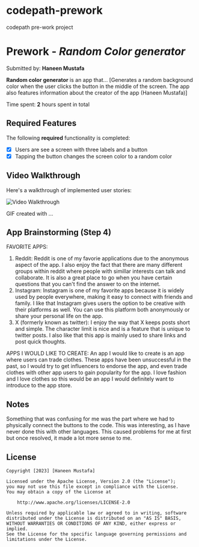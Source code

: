 # codepath-prework
codepath pre-work project
# Prework - *Random Color generator*

Submitted by: **Haneen Mustafa**

**Random color generator** is an app that... [Generates a random background color when the user clicks the button in the middle of the screen. The app also features information about the creator of the app (Haneen Mustafa)] 

Time spent: **2** hours spent in total

## Required Features

The following **required** functionality is completed:

- [x] Users are see a screen with three labels and a button
- [x] Tapping the button changes the screen color to a random color
 
## Video Walkthrough

Here's a walkthrough of implemented user stories:

<img src='http://i.imgur.com/link/to/your/gif/file.gif' title='Video Walkthrough' width='' alt='Video Walkthrough' />

<!-- Replace this with whatever GIF tool you used! -->
GIF created with ...  
<!-- Recommended tools:
[Kap](https://getkap.co/) for macOS
[ScreenToGif](https://www.screentogif.com/) for Windows
[peek](https://github.com/phw/peek) for Linux. -->

## App Brainstorming (Step 4)
FAVORITE APPS:
1. Reddit:
Reddit is one of my favorie applications due to the anonymous aspect of the app. I also enjoy the fact that there are many different groups within reddit where people with simillar interests can talk and collaborate. It is also a great place to go when you have certain questions that you can't find the answer to on the internet.
2. Instagram:
Instagram is one of my favorite apps because it is widely used by people everywhere, making it easy to connect with friends and family. I like that Instagram gives users the option to be creative with their platforms as well. You can use this platform both anonymously or share your personal life on the app.
3. X (formerly known as twitter):
I enjoy the way that X keeps posts short and simple. The character limit is nice and is a feature that is unique to twitter posts. I also like that this app is mainly used to share links and post quick thoughts.

APPS I WOULD LIKE TO CREATE:
An app I would like to create is an app where users can trade clothes. These apps have been unsuccessful in the past, so I would try to get influencers to endorse the app, and even trade clothes with other app users to gain popularity for the app. I love fashion and I love clothes so this would be an app I would definitely want to introduce to the app store.

## Notes

Something that was confusing for me was the part where we had to physically connect the buttons to the code. This was interesting, as I have never done this with other languages. This caused problems for me at first but once resolved, it made a lot more sense to me.

## License

    Copyright [2023] [Haneen Mustafa]

    Licensed under the Apache License, Version 2.0 (the "License");
    you may not use this file except in compliance with the License.
    You may obtain a copy of the License at

        http://www.apache.org/licenses/LICENSE-2.0

    Unless required by applicable law or agreed to in writing, software
    distributed under the License is distributed on an "AS IS" BASIS,
    WITHOUT WARRANTIES OR CONDITIONS OF ANY KIND, either express or implied.
    See the License for the specific language governing permissions and
    limitations under the License.


